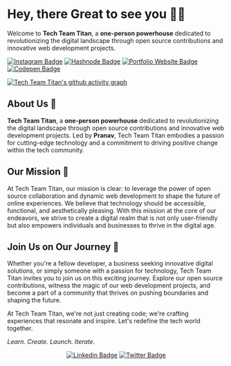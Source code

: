 
# Hey, there Great to see you 👋🏻

Welcome to **Tech Team Titan**, a **one-person powerhouse** dedicated to revolutionizing the digital landscape through open source contributions and innovative web development projects.

[![Instagram Badge](https://img.shields.io/badge/-Tech_Team_Titans-purple?style=flat-square&logo=instagram&logoColor=white&link=https://www.instagram.com/techteamtitans/)](https://www.instagram.com/techteamtitans/)
[![Hashnode Badge](https://img.shields.io/badge/-Tech_Titans_Blog-1F51FF?style=flat-square&labelColor=1F51FF&logo=Hashnode&link=https://techteamtitans.hashnode.dev/)](https://techteamtitans.hashnode.dev/)
[![Portfolio Website Badge](https://img.shields.io/badge/-Bio_Link-212122?style=flat-square&logo=BioLink&logoColor=white)](https://techteamtitans.bio.link/)
[![Codepen Badge](https://img.shields.io/badge/-Codepen-black?style=flat-square&logo=Codepen&logoColor=white)](https://codepen.io/Tech-Team-Titans)


[![Tech Team Titan's github activity graph](https://github-readme-activity-graph.vercel.app/graph?username=tech-team-titans&bg_color=0a0a0a&color=3da3d6&line=1f99e5&point=30b7d9&area=true&hide_border=true)](https://github.com/ashutosh00710/github-readme-activity-graph)

## About Us 🌟

**Tech Team Titan**, a **one-person powerhouse** dedicated to revolutionizing the digital landscape through open source contributions and innovative web development projects. Led by **Pranav**, Tech Team Titan embodies a passion for cutting-edge technology and a commitment to driving positive change within the tech community.

## Our Mission 🚀

At Tech Team Titan, our mission is clear: to leverage the power of open source collaboration and dynamic web development to shape the future of online experiences. We believe that technology should be accessible, functional, and aesthetically pleasing. With this mission at the core of our endeavors, we strive to create a digital realm that is not only user-friendly but also empowers individuals and businesses to thrive in the digital age.

## Join Us on Our Journey 🤝

Whether you're a fellow developer, a business seeking innovative digital solutions, or simply someone with a passion for technology, Tech Team Titan invites you to join us on this exciting journey. Explore our open source contributions, witness the magic of our web development projects, and become a part of a community that thrives on pushing boundaries and shaping the future.

At Tech Team Titan, we're not just creating code; we're crafting experiences that resonate and inspire. Let's redefine the tech world together.

*Learn. Create. Launch. Iterate.*

<div style="text-align: center">

[![Linkedin Badge](https://img.shields.io/badge/-Pranav_Jadhav-blue?style=flat-square&logo=Linkedin&logoColor=white)](https://www.linkedin.com/in/pranav-jr)
[![Twitter Badge](https://img.shields.io/badge/-Pranav_Jadhav-blue?style=flat-square&logo=twitter&logoColor=white)](https://twitter.com/Pranav_Jadhav09)

</div>
